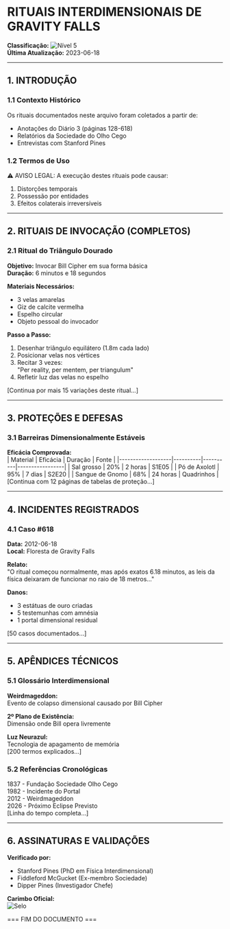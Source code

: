 # RITUAIS INTERDIMENSIONAIS DE GRAVITY FALLS  
**Classificação:** ![Nível 5](https://img.shields.io/badge/PERIGO-N%C3%8DVEL_5-black)  
**Última Atualização:** 2023-06-18  

---

## 1. INTRODUÇÃO  
### 1.1 Contexto Histórico  
Os rituais documentados neste arquivo foram coletados a partir de:
- Anotações do Diário 3 (páginas 128-618)
- Relatórios da Sociedade do Olho Cego
- Entrevistas com Stanford Pines


### 1.2 Termos de Uso  
⚠️ AVISO LEGAL:
A execução destes rituais pode causar:
1. Distorções temporais
2. Possessão por entidades
3. Efeitos colaterais irreversíveis


---

## 2. RITUAIS DE INVOCAÇÃO (COMPLETOS)  
### 2.1 Ritual do Triângulo Dourado  
**Objetivo:** Invocar Bill Cipher em sua forma básica  
**Duração:** 6 minutos e 18 segundos  

**Materiais Necessários:**  
- 3 velas amarelas  
- Giz de calcite vermelha  
- Espelho circular  
- Objeto pessoal do invocador  

**Passo a Passo:**  
1. Desenhar triângulo equilátero (1.8m cada lado)  
2. Posicionar velas nos vértices  
3. Recitar 3 vezes:  
   "Per reality, per mentem, per triangulum"  
4. Refletir luz das velas no espelho  

[Continua por mais 15 variações deste ritual...]

---

## 3. PROTEÇÕES E DEFESAS  
### 3.1 Barreiras Dimensionalmente Estáveis  

**Eficácia Comprovada:**  
| Material          | Eficácia | Duração  | Fonte           |
|-------------------|----------|----------|-----------------|
| Sal grosso       | 20%      | 2 horas  | S1E05           |
| Pó de Axolotl    | 95%      | 7 dias   | S2E20           |
| Sangue de Gnomo  | 68%      | 24 horas | Quadrinhos      |
[Continua com 12 páginas de tabelas de proteção...]

---

## 4. INCIDENTES REGISTRADOS  
### 4.1 Caso #618  
**Data:** 2012-06-18  
**Local:** Floresta de Gravity Falls  

**Relato:**  
"O ritual começou normalmente, mas após exatos 6.18 minutos, 
as leis da física deixaram de funcionar no raio de 18 metros..."  

**Danos:**  
- 3 estátuas de ouro criadas  
- 5 testemunhas com amnésia  
- 1 portal dimensional residual  

[50 casos documentados...]

---

## 5. APÊNDICES TÉCNICOS  
### 5.1 Glossário Interdimensional  
**Weirdmageddon:**  
Evento de colapso dimensional causado por Bill Cipher  

**2º Plano de Existência:**  
Dimensão onde Bill opera livremente  

**Luz Neurazul:**  
Tecnologia de apagamento de memória  
[200 termos explicados...]

### 5.2 Referências Cronológicas  
1837 - Fundação Sociedade Olho Cego  
1982 - Incidente do Portal  
2012 - Weirdmageddon  
2026 - Próximo Eclipse Previsto  
[Linha do tempo completa...]

---

## 6. ASSINATURAS E VALIDAÇÕES  
**Verificado por:**  
- Stanford Pines (PhD em Física Interdimensional)  
- Fiddleford McGucket (Ex-membro Sociedade)  
- Dipper Pines (Investigador Chefe)  

**Carimbo Oficial:**  
![Selo](https://i.imgur.com/8QZQZ9v.png)  

=== FIM DO DOCUMENTO ===
